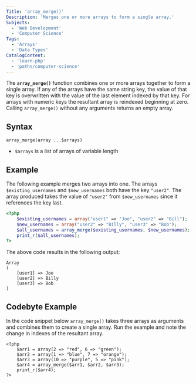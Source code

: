 ```yaml
---
Title: 'array_merge()'
Description: 'Merges one or more arrays to form a single array.'
Subjects:
  - 'Web Development'
  - 'Computer Science'
Tags:
  - 'Arrays'
  - 'Data Types'
CatalogContent:
  - 'learn-php'
  - 'paths/computer-science'
---
```


The **`array_merge()`** function combines one or more arrays together to form a single array. If any of the arrays have the same string key, the value of that key is overwritten with the value of the last element indexed by that key. For arrays with numeric keys the resultant array is reindexed beginning at zero. Calling `array_merge()` without any arguments returns an empty array.

## Syntax

```pseudo
array_merge(array ...$arrays)
```

- `$arrays` is a list of arrays of variable length

## Example

The following example merges two arrays into one. The arrays `$existing_usernames` and `$new_usernames` both have the key `"user2"`. The array produced takes the value of `"user2"` from `$new_usernames` since it references the key last.

```php
<?php
    $existing_usernames = array("user1" => "Joe", "user2" => "Bill");
    $new_usernames = array("user2" => "Billy", "user3" => "Bob");
    $all_usernames = array_merge($existing_usernames, $new_usernames);
    print_r($all_usernames);
?>
```

The above code results in the following output:

```shell
Array
(
    [user1] => Joe
    [user2] => Billy
    [user3] => Bob
)
```

## Codebyte Example

In the code snippet below `array_merge()` takes three arrays as arguments and combines them to create a single array. Run the example and note the change in indexes of the resultant array.

```codebyte/php
<?php
    $arr1 = array(2 => "red", 6 => "green");
    $arr2 = array(1 => "blue", 7 => "orange");
    $arr3 = array(10 => "purple", 5 => "pink");
    $arr4 = array_merge($arr1, $arr2, $arr3);
    print_r($arr4);
?>
```
